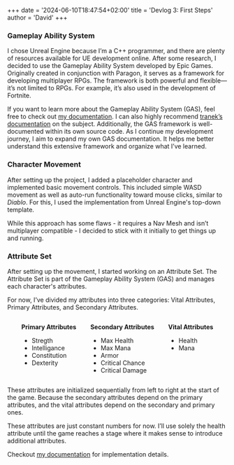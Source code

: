 +++
date = '2024-06-10T18:47:54+02:00'
title = 'Devlog 3: First Steps'
author = 'David'
+++

### Gameplay Ability System

I chose Unreal Engine because I’m a C++ programmer, and there are plenty of resources available for UE development online. After some research, I decided to use the Gameplay Ability System developed by Epic Games. Originally created in conjunction with Paragon, it serves as a framework for developing multiplayer RPGs. The framework is both powerful and flexible—it’s not limited to RPGs. For example, it’s also used in the development of Fortnite.

If you want to learn more about the Gameplay Ability System (GAS), feel free to check out [my documentation](https://david-burgstaller.de/documentation). I can also highly recommend [tranek’s documentation](https://github.com/tranek/GASDocumentation?tab=readme-ov-file#intro) on the subject. Additionally, the GAS framework is well-documented within its own source code.
As I continue my development journey, I aim to expand my own GAS documentation. It helps me better understand this extensive framework and organize what I’ve learned.

### Character Movement

After setting up the project, I added a placeholder character and implemented basic movement controls. This included simple WASD movement as well as auto-run functionality toward mouse clicks, similar to *Diablo*. For this, I used the implementation from Unreal Engine's top-down template.

While this approach has some flaws - it requires a Nav Mesh and isn’t multiplayer compatible  - I decided to stick with it initially to get things up and running.

### Attribute Set

After setting up the movement, I started working on an Attribute Set. The Attribute Set is part of the Gameplay Ability System (GAS) and manages each character's attributes.

For now, I’ve divided my attributes into three categories: Vital Attributes, Primary Attributes, and Secondary Attributes.

<div style="display: flex; justify-content: space-evenly;">
<div>

**Primary Attributes**
- Stregth
- Intelligance
- Constitution
- Dexterity
</div>
<div>

**Secondary Attributes**
- Max Health
- Max Mana
- Armor
- Critical Chance
- Critical Damage
</div>
<div>

**Vital Attributes**
- Health
- Mana
</div>

</div>

These attributes are initialized sequentially from left to right at the start of the game. Because the secondary attributes depend on the primary attributes, and the vital attributes depend on the secondary and primary ones.

These attributes are just constant numbers for now. I’ll use solely the health attribute until the game reaches a stage where it makes sense to introduce additional attributes.

Checkout [my documentation](https://david-burgstaller.de/documentation/gameplayabilitysystem) for implementation details.